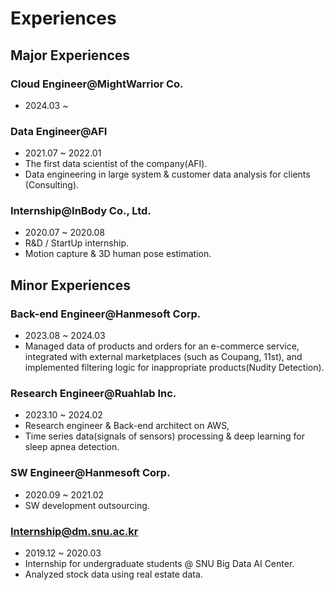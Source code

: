 # Experiences

## Major Experiences

### Cloud Engineer@MightWarrior Co.
- 2024.03 ~

### Data Engineer@AFI
- 2021.07 ~ 2022.01
- The first data scientist of the company(AFI).
- Data engineering in large system & customer data analysis for clients (Consulting).

### Internship@InBody Co., Ltd.
- 2020.07 ~ 2020.08
- R&D / StartUp internship.
- Motion capture & 3D human pose estimation.

## Minor Experiences

### Back-end Engineer@Hanmesoft Corp.
- 2023.08 ~ 2024.03
- Managed data of products and orders for an e-commerce service, integrated with external marketplaces (such as Coupang, 11st), and implemented filtering logic for inappropriate products(Nudity Detection).

### Research Engineer@Ruahlab Inc.
- 2023.10 ~ 2024.02
- Research engineer & Back-end architect on AWS,
- Time series data(signals of sensors) processing & deep learning for sleep apnea detection.

### SW Engineer@Hanmesoft Corp.
- 2020.09 ~ 2021.02
- SW development outsourcing.

### Internship@dm.snu.ac.kr
- 2019.12 ~ 2020.03
- Internship for undergraduate students @ SNU Big Data AI Center.
- Analyzed stock data using real estate data.
